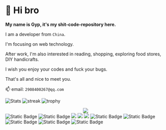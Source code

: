 # 👋 Hi bro

**My name is Gyp, it's my shit-code-repository here.**

I am a developer from ```China```. 

I'm focusing on web technology.

After work, I'm also interested in reading, shopping, exploring food stores, DIY handicrafts.

I wish you enjoy your codes and fuck your bugs.

That's all and nice to meet you.

📫 email: `2908400267@qq.com`

![Stats](https://github-readme-stats.vercel.app/api?username=gypgyptestmore&show_icons=true&theme=radical)
![streak](http://github-readme-streak-stats.herokuapp.com/?user=gypgyptestmore&theme=radical)
![trophy](https://github-profile-trophy.vercel.app/?username=gypgyptestmore&theme=radical)


<div align="center">
  <img src="https://github-readme-stats.vercel.app/api?username=gypgyptestmore&show_icons=true&theme=transparent" /> 
</div>
<span > 
  <img alt="Static Badge" src="https://img.shields.io/badge/Vue-%2342b883?style=flat-square&logo=Vue&logoColor=%23fff"> 
  <img alt="Static Badge" src="https://img.shields.io/badge/TypeScript-%230072b3?style=flat-square&logo=TypeScript&logoColor=%23fff"> 
  <img src="https://img.shields.io/badge/-JavaScript-F7DF1E?style=flat-square&logo=javascript&logoColor=white" /> 
  <img src="https://img.shields.io/badge/-HTML5-E34F26?style=flat-square&logo=html5&logoColor=white" /> 
  <img src="https://img.shields.io/badge/-CSS3-1572B6?style=flat-square&logo=css3" /> 
  <img alt="Static Badge" src="https://img.shields.io/badge/Webpack-%230072b3?style=flat-square&logo=webpack&logoColor=%23fff"> 
  <img alt="Static Badge" src="https://img.shields.io/badge/Vite-%239a60fe?style=flat-square&logo=vite&logoColor=%23fff"> 
  <img alt="Static Badge" src="https://img.shields.io/badge/Sass-%23c66394?style=flat-square&logo=Sass&logoColor=%23fff"> 
  <img alt="Static Badge" src="https://img.shields.io/badge/Visual_Studio_Code-007ACC?style=flat-square&logo=Visual-Studio-Code&logoColor=white"> 
  <img alt="Static Badge" src="https://img.shields.io/badge/Git-F05032?style=flat-square&logo=Git&logoColor=white">  
</span>

